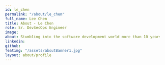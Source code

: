 ```yaml
---
id: le_chen
permalink: "/about/le_chen"
full_name: Lee Chen
title: About - Le Chen
role: Sr. DevSecOps Engineer
image: 
about: Stumbling into the software development world more than 10 years ago by chance, Le is as curious and passionate about discovering development technologies and techniques today as he was when he wrote his first if statement. Since his first foray into this career, he has amassed a wide range of knowledge from frameworks such as React, Angular, and Spring; to technologies such as Kafka, Redis, and Docker. Outside of software development, he enjoys spending time with family and friends; and pretending to play tennis, and pool.
linkedin: 
github:
featimg: "/assets/aboutBanner1.jpg"
layout: about/profile
---
```


